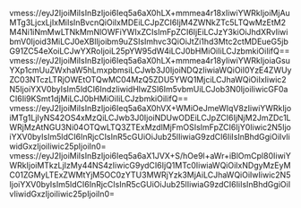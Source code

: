 vmess://eyJ2IjoiMiIsInBzIjoi6Ieq5a6aX0hLX+mmmea4r18xIiwiYWRkIjoiMjAuMTg3LjcxLjIxMiIsInBvcnQiOiIxMDEiLCJpZCI6IjM4ZWNkZTc5LTQwMzEtM2M4Ni1iNmMwLTNkMmNlOWFiYWIxZCIsImFpZCI6IjEiLCJzY3kiOiJhdXRvIiwibmV0Ijoid3MiLCJ0eXBlIjoibm9uZSIsImhvc3QiOiJtZi1hd3Mtc2ctMDEueG5jbG91ZC54eXoiLCJwYXRoIjoiL25pYW95dW4iLCJ0bHMiOiIiLCJzbmkiOiIifQ==
vmess://eyJ2IjoiMiIsInBzIjoi6Ieq5a6aX0hLX+mmmea4r18yIiwiYWRkIjoiaGsuYXp1cmUuZWxhaW5hLmxpbmsiLCJwb3J0IjoiNDQzIiwiaWQiOiI0YzE4ZWUyZC03NTczLTRjOWEtOTQwMC04MzQ5ZDU5YWQ1MjciLCJhaWQiOiIxIiwic2N5IjoiYXV0byIsIm5ldCI6IndzIiwidHlwZSI6Im5vbmUiLCJob3N0IjoiIiwicGF0aCI6Ii9KSmt1djMiLCJ0bHMiOiIiLCJzbmkiOiIifQ==
vmess://eyJ2IjoiMiIsInBzIjoi6Ieq5a6aX0hVX+WMiOeJmeWIqV8zIiwiYWRkIjoiMTg1LjIyNS42OS4xMzQiLCJwb3J0IjoiNDUwODEiLCJpZCI6IjNjM2JmZDc1LWRjMzAtNGU3Ni04OTQwLTQ3ZTExMzdlMjFmOSIsImFpZCI6IjY0Iiwic2N5IjoiYXV0byIsIm5ldCI6InRjcCIsInR5cGUiOiJub25lIiwiaG9zdCI6IiIsInBhdGgiOiIvIiwidGxzIjoiIiwic25pIjoiIn0=
vmess://eyJ2IjoiMiIsInBzIjoi6Ieq5a6aX1JVX+S/hOe9l+aWr+iBlOmCpl80IiwiYWRkIjoiMTkzLjIzMy44NS4zIiwicG9ydCI6IjQ1MTc0IiwiaWQiOiIxNDgyMzEyMC01ZGMyLTExZWMtYjM5OC0zYTU3MWRjYzk3MjAiLCJhaWQiOiIwIiwic2N5IjoiYXV0byIsIm5ldCI6InRjcCIsInR5cGUiOiJub25lIiwiaG9zdCI6IiIsInBhdGgiOiIvIiwidGxzIjoiIiwic25pIjoiIn0=
